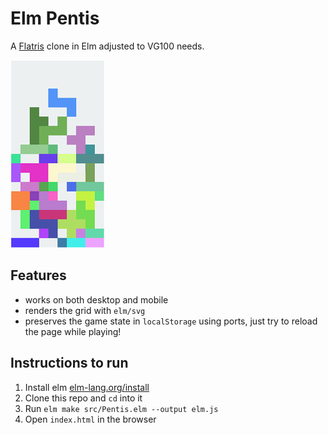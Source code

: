 # Elm Pentis
A [Flatris](https://github.com/skidding/flatris) clone in Elm adjusted to VG100 needs.

![Screenshot](elm-pentis.png)

## Features

* works on both desktop and mobile
* renders the grid with `elm/svg`
* preserves the game state in `localStorage` using ports, just try to reload the page while playing!

## Instructions to run

1. Install elm [elm-lang.org/install](http://elm-lang.org/install)
2. Clone this repo and `cd` into it
3. Run `elm make src/Pentis.elm --output elm.js`
4. Open `index.html` in the browser
